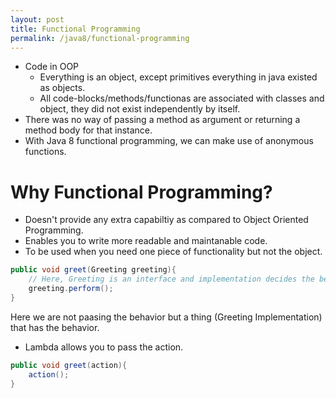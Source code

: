 ```yaml
---
layout: post
title: Functional Programming
permalink: /java8/functional-programming
---
```


- Code in OOP
  - Everything is an object, except primitives everything in java existed as objects.
  - All code-blocks/methods/functionas are associated with classes and object, they did not exist independently by itself.
- There was no way of passing a method as argument or returning a method body for that instance.
- With Java 8 functional programming, we can make use of anonymous functions. 

# Why Functional Programming?  
- Doesn't provide any extra capabiltiy as compared to Object Oriented Programming.
- Enables you to write more readable and maintanable code.
- To be used when you need one piece of functionality but not the object.

```java
public void greet(Greeting greeting){
    // Here, Greeting is an interface and implementation decides the behavior
    greeting.perform();
}
```
Here we are not paasing the behavior but a thing (Greeting Implementation) that has the behavior.
- Lambda allows you to pass the action.

```java
public void greet(action){
    action();
}
```
